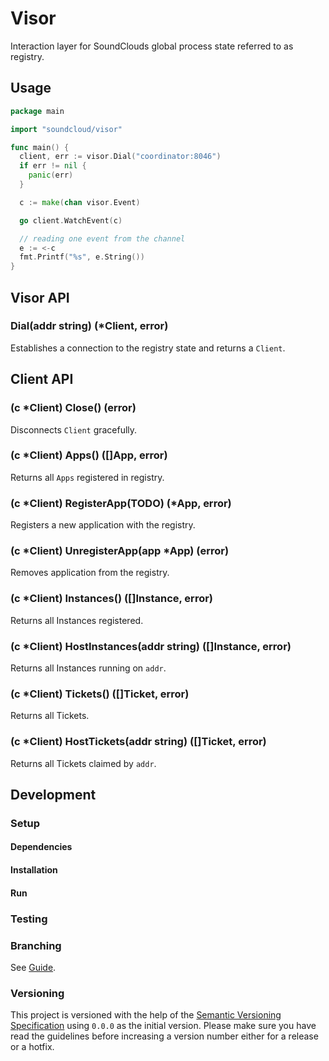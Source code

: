 # Visor

Interaction layer for SoundClouds global process state referred to as registry.

## Usage

``` go
package main

import "soundcloud/visor"

func main() {
  client, err := visor.Dial("coordinator:8046")
  if err != nil {
    panic(err)
  }

  c := make(chan visor.Event)

  go client.WatchEvent(c)

  // reading one event from the channel
  e := <-c
  fmt.Printf("%s", e.String())
}
```

## Visor API

### Dial(addr string) (*Client, error)

Establishes a connection to the registry state and returns a `Client`.

## Client API

### (c *Client) Close() (error)

Disconnects `Client` gracefully.

### (c *Client) Apps() ([]App, error)

Returns all `Apps` registered in registry.

### (c *Client) RegisterApp(**TODO**) (*App, error)

Registers a new application with the registry.

### (c *Client) UnregisterApp(app *App) (error)

Removes application from the registry.

### (c *Client) Instances() ([]Instance, error)

Returns all Instances registered.

### (c *Client) HostInstances(addr string) ([]Instance, error)

Returns all Instances running on `addr`.

### (c *Client) Tickets() ([]Ticket, error)

Returns all Tickets.

### (c *Client) HostTickets(addr string) ([]Ticket, error)

Returns all Tickets claimed by `addr`.

## Development

### Setup

#### Dependencies

#### Installation

#### Run

### Testing

### Branching

See [Guide](https://github.com/soundcloud/soundcloud/wiki/conventions-git#wiki-using-git-flow).

### Versioning

This project is versioned with the help of the [Semantic Versioning Specification](http://semver.org/) using `0.0.0` as the initial version. Please make sure you have read the guidelines before increasing a version number either for a release or a hotfix.
